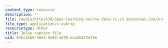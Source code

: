```yaml
---
content_type: resource
description: ''
file: /media/https%3A/open-learning-course-data-rc.s3.amazonaws.com/9-00sc-introduction-to-psychology-fall-2011/07bc45b958d35b99ad78aaa2b875df9e_gRe7dy2HSTg.vtt
file_type: application/x-subrip
resourcetype: Other
title: 3play caption file
uid: 07bc45b9-58d3-5b99-ad78-aaa2b875df9e
---
```

